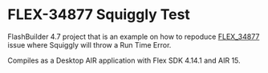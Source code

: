 # FLEX-34877 Squiggly Test

FlashBuilder 4.7 project that is an example on how to repoduce [FLEX_34877](https://issues.apache.org/jira/browse/FLEX-34877) issue where Squiggly will throw a Run Time Error.

Compiles as a Desktop AIR application with Flex SDK 4.14.1 and AIR 15.